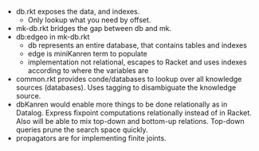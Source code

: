 - db.rkt exposes the data, and indexes.
  - Only lookup what you need by offset.
- mk-db.rkt bridges the gap between db and mk.
- db:edgeo in mk-db.rkt
  - db represents an entire database, that contains tables and indexes
  - edge is miniKanren term to populate
  - implementation not relational, escapes to Racket and uses indexes according to where the variables are
- common.rkt provides conde/databases to lookup over all knowledge sources (databases). Uses tagging to disambiguate the knowledge source.
- dbKanren would enable more things to be done relationally as in Datalog. Express fixpoint computations relationally instead of in Racket. Also will be able to mix top-down and bottom-up relations. Top-down queries prune the search space quickly.
- propagators are for implementing finite joints.

